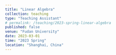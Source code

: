 ```yaml
---
title: "Linear Algebra"
collection: teaching
type: "Teaching Assistant"
# permalink: /teaching/2023-spring-linear-algebra
published: false
venue: "Fudan University"
date: 2023-03-01
time: "2023 Spring"
location: "Shanghai, China"
---
```

